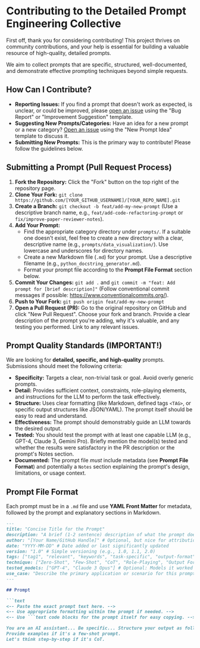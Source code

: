 # Contributing to the Detailed Prompt Engineering Collective

First off, thank you for considering contributing! This project thrives on community contributions, and your help is essential for building a valuable resource of high-quality, detailed prompts.

We aim to collect prompts that are specific, structured, well-documented, and demonstrate effective prompting techniques beyond simple requests.

## How Can I Contribute?

*   **Reporting Issues:** If you find a prompt that doesn't work as expected, is unclear, or could be improved, please [open an issue](https://github.com/[YOUR_GITHUB_USERNAME]/[YOUR_REPO_NAME]/issues) using the "Bug Report" or "Improvement Suggestion" template.
*   **Suggesting New Prompts/Categories:** Have an idea for a new prompt or a new category? [Open an issue](https://github.com/[YOUR_GITHUB_USERNAME]/[YOUR_REPO_NAME]/issues) using the "New Prompt Idea" template to discuss it.
*   **Submitting New Prompts:** This is the primary way to contribute! Please follow the guidelines below.

## Submitting a Prompt (Pull Request Process)

1.  **Fork the Repository:** Click the "Fork" button on the top right of the repository page.
2.  **Clone Your Fork:** `git clone https://github.com/[YOUR_GITHUB_USERNAME]/[YOUR_REPO_NAME].git`
3.  **Create a Branch:** `git checkout -b feat/add-my-new-prompt` (Use a descriptive branch name, e.g., `feat/add-code-refactoring-prompt` or `fix/improve-paper-reviewer-notes`).
4.  **Add Your Prompt:**
    *   Find the appropriate category directory under `prompts/`. If a suitable one doesn't exist, feel free to create a new directory with a clear, descriptive name (e.g., `prompts/data_visualization/`). Use lowercase and underscores for directory names.
    *   Create a new Markdown file (`.md`) for your prompt. Use a descriptive filename (e.g., `python_docstring_generator.md`).
    *   Format your prompt file according to the **Prompt File Format** section below.
5.  **Commit Your Changes:** `git add .` and `git commit -m "feat: Add prompt for [brief description]"` (Follow conventional commit messages if possible: https://www.conventionalcommits.org/).
6.  **Push to Your Fork:** `git push origin feat/add-my-new-prompt`
7.  **Open a Pull Request (PR):** Go to the original repository on GitHub and click "New Pull Request". Choose your fork and branch. Provide a clear description of the prompt you're adding, why it's valuable, and any testing you performed. Link to any relevant issues.

## Prompt Quality Standards (IMPORTANT!)

We are looking for **detailed, specific, and high-quality** prompts. Submissions should meet the following criteria:

*   **Specificity:** Targets a clear, non-trivial task or goal. Avoid overly generic prompts.
*   **Detail:** Provides sufficient context, constraints, role-playing elements, and instructions for the LLM to perform the task effectively.
*   **Structure:** Uses clear formatting (like Markdown, defined tags `<TAG>`, or specific output structures like JSON/YAML). The prompt itself should be easy to read and understand.
*   **Effectiveness:** The prompt should demonstrably guide an LLM towards the desired output.
*   **Tested:** You should test the prompt with at least one capable LLM (e.g., GPT-4, Claude 3, Gemini Pro). Briefly mention the model(s) tested and whether the results were satisfactory in the PR description or the prompt's Notes section.
*   **Documented:** The prompt file *must* include metadata (see **Prompt File Format**) and potentially a `Notes` section explaining the prompt's design, limitations, or usage context.

## Prompt File Format

Each prompt must be in a `.md` file and use **YAML Front Matter** for metadata, followed by the prompt and explanatory sections in Markdown.

```markdown
---
title: "Concise Title for the Prompt"
description: "A brief (1-2 sentence) description of what the prompt does."
author: "[Your Name/GitHub Handle]" # Optional, but nice for attribution
date: "YYYY-MM-DD" # Date added or last significantly updated
version: "1.0" # Simple versioning (e.g., 1.0, 1.1, 2.0)
tags: ["tag1", "relevant", "keywords", "task-specific", "output-format"] # Helps searchability
technique: ["Zero-Shot", "Few-Shot", "CoT", "Role-Playing", "Output Formatting"] # List relevant techniques used
tested_models: ["GPT-4", "Claude 3 Opus"] # Optional: Models it worked well on
use_case: "Describe the primary application or scenario for this prompt."
---

## Prompt

```text
<-- Paste the exact prompt text here. -->
<-- Use appropriate formatting within the prompt if needed. -->
<-- Use ```text code blocks for the prompt itself for easy copying. -->

You are an AI assistant... Be specific... Structure your output as follows...
Provide examples if it's a few-shot prompt.
Let's think step-by-step if it's CoT.
